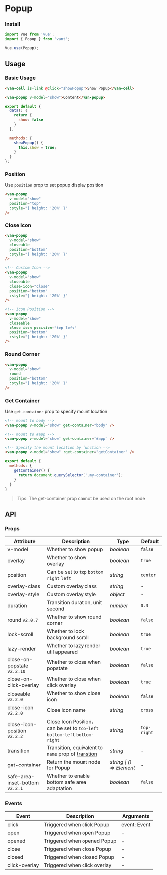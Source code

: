 # Popup

### Install

``` javascript
import Vue from 'vue';
import { Popup } from 'vant';

Vue.use(Popup);
```

## Usage

### Basic Usage

```html
<van-cell is-link @click="showPopup">Show Popup</van-cell>

<van-popup v-model="show">Content</van-popup>
```

```javascript
export default {
  data() {
    return {
      show: false
    }
  },

  methods: {
    showPopup() {
      this.show = true;
    }
  }
};
```

### Position

Use `position` prop to set popup display position

```html
<van-popup
  v-model="show"
  position="top"
  :style="{ height: '20%' }"
/>
```

### Close Icon

```html
<van-popup
  v-model="show"
  closeable
  position="bottom"
  :style="{ height: '20%' }"
/>

<!-- Custom Icon -->
<van-popup
  v-model="show"
  closeable
  close-icon="close"
  position="bottom"
  :style="{ height: '20%' }"
/>

<!-- Icon Position -->
<van-popup
  v-model="show"
  closeable
  close-icon-position="top-left"
  position="bottom"
  :style="{ height: '20%' }"
/>
```

### Round Corner

```html
<van-popup
  v-model="show"
  round
  position="bottom"
  :style="{ height: '20%' }"
/>
```

### Get Container

Use `get-container` prop to specify mount location

```html
<!-- mount to body -->
<van-popup v-model="show" get-container="body" />

<!-- mount to #app -->
<van-popup v-model="show" get-container="#app" />

<!-- Specify the mount location by function -->
<van-popup v-model="show" :get-container="getContainer" />
```

```js
export default {
  methods: {
    getContainer() {
      return document.querySelector('.my-container');
    }
  }
}
```

> Tips: The get-container prop cannot be used on the root node

## API

### Props

| Attribute | Description | Type | Default |
|------|------|------|------|
| v-model | Whether to show popup | *boolean* | `false` |
| overlay | Whether to show overlay | *boolean* | `true` |
| position | Can be set to `top` `bottom` `right` `left` | *string* | `center` |
| overlay-class | Custom overlay class | *string* | - |
| overlay-style | Custom overlay style | *object* | - |
| duration | Transition duration, unit second | *number* | `0.3` |
| round `v2.0.7` | Whether to show round corner | *boolean* | `false` |
| lock-scroll | Whether to lock background scroll | *boolean* | `true` |
| lazy-render | Whether to lazy render util appeared | *boolean* | `true` |
| close-on-popstate `v2.2.10` | Whether to close when popstate | *boolean* | `false` |
| close-on-click-overlay | Whether to close when click overlay | *boolean* | `true` |
| closeable `v2.2.0` | Whether to show close icon | *boolean* | `false` |
| close-icon `v2.2.0` | Close icon name | *string* | `cross` |
| close-icon-position `v2.2.2` | Close Icon Position，can be set to `top-left` `bottom-left` `bottom-right` | *string* | `top-right` |
| transition | Transition, equivalent to `name` prop of [transtion](https://vuejs.org/v2/api/#transition) | *string* | - |
| get-container | Return the mount node for Popup | *string \| () => Element* | - |
| safe-area-inset-bottom `v2.2.1` | Whether to enable bottom safe area adaptation | *boolean* | `false` |

### Events

| Event | Description | Arguments |
|------|------|------|
| click | Triggered when click Popup | event: Event |
| open | Triggered when open Popup | - |
| opened | Triggered when opened Popup | - |
| close | Triggered when close Popup | - |
| closed | Triggered when closed Popup | - |
| click-overlay | Triggered when click overlay | - |

